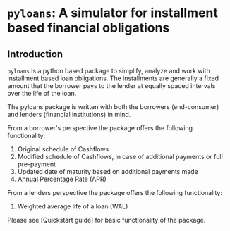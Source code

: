 # `pyloans`: A simulator for installment based financial obligations

## Introduction

`pyloans` is a python based package to simplify, analyze and work with
installment based loan obligations. The installments are generally a fixed
amount that the borrower pays to the lender at equally spaced intervals
over the life of the loan.

The pyloans package is written with both the borrowers (end-consumer) and
lenders (financial institutions) in mind.

From a borrower's perspective the package offers the following functionality:
1. Original schedule of Cashflows
2. Modified schedule of Cashflows, in case of additional payments or full
   pre-payment
3. Updated date of maturity based on additional payments made
4. Annual Percentage Rate (APR)

[comment]: <> (5. Compare offers and consolidate multiple financial
   obligations)

From a lenders perspective the package offers the following functionality:
1. Weighted average life of a loan (WAL)

[comment]: <> (2. Consolidate multiple loan objects into a portfolio)
[comment]: <> (3. Simulate various loan structure to quantify impact to
lender's profitability)
[comment]: <> (4. Simulate an unsecured lending portfolio by creating multiple
   instances of loan objects with random initial parameters based on
   historical distributions for each parameter.)
[comment]: <> (5. Systematic way to understand portfolio profitability based on
   historical distributions of prepayments, charge-offs and loan structures.)

Please see [Quickstart guide] for basic functionality of the
package.

